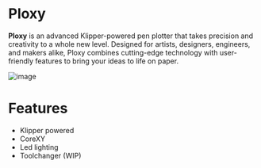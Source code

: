 # Ploxy
**Ploxy** is an advanced Klipper-powered pen plotter that takes precision and creativity to a whole new level. Designed for artists, designers, engineers, and makers alike, Ploxy combines cutting-edge technology with user-friendly features to bring your ideas to life on paper.


![image](https://github.com/DanielGroot/Danni-Design/blob/main/Ploxy/images/IMG_2363.JPG)

# Features

- Klipper powered
- CoreXY
- Led lighting
- Toolchanger (WIP)